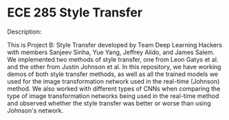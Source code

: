 # ECE 285 Style Transfer
Description:

This is Project B: Style Transfer developed by Team Deep Learning Hackers with members Sanjeev Sinha, Yue Yang, Jeffrey Alido, and James Salem. We implemented two methods of style transfer, one from Leon Gatys et al. and the other from Justin Johnson et al. In this repository, we have working demos of both style transfer methods, as well as all the trained models we used for the image transformation network used in the real-time (Johnson) method. We also worked with different types of CNNs when comparing the type of image transformation networks being used in the real-time method and observed whether the style transfer was better or worse than using Johnson's network. 
